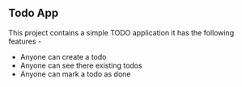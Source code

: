 ## Todo App

This project contains a simple TODO application 
it has the following features - 
 
 - Anyone can create a todo
 - Anyone can see there existing todos 
 - Anyone can mark a todo as done